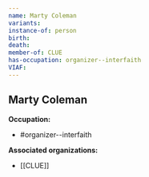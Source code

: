 ```yaml
---
name: Marty Coleman
variants: 
instance-of: person
birth: 
death: 
member-of: CLUE
has-occupation: organizer--interfaith
VIAF: 
---
```

## Marty Coleman

**Occupation:** 
- #organizer--interfaith

**Associated organizations:** 
- [[CLUE]]